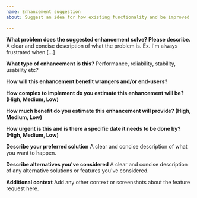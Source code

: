 ```yaml
---
name: Enhancement suggestion
about: Suggest an idea for how existing functionality and be improved

---
```


**What problem does the suggested enhancement solve? Please describe.**
A clear and concise description of what the problem is. Ex. I'm always frustrated when [...]

**What type of enhancement is this?**
Performance, reliability, stability, usability etc?

**How will this enhancement benefit wrangers and/or end-users?**

**How complex to implement do you estimate this enhancement will be? (High, Medium, Low)**

**How much benefit do you estimate this enhancement will provide? (High, Medium, Low)**

**How urgent is this and is there a specific date it needs to be done by? (High, Medium, Low)**

**Describe your preferred solution**
A clear and concise description of what you want to happen.

**Describe alternatives you've considered**
A clear and concise description of any alternative solutions or features you've considered.

**Additional context**
Add any other context or screenshots about the feature request here.
